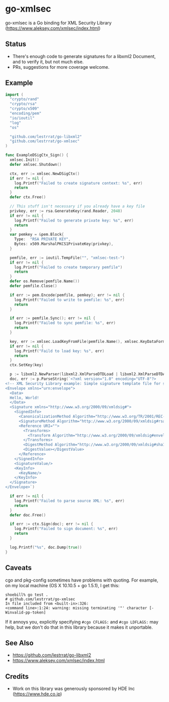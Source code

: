 # go-xmlsec

go-xmlsec is a Go binding for XML Security Library (https://www.aleksey.com/xmlsec/index.html)

## Status

* There's enough code to generate signatures for a libxml2 Document, and to verify it, but not much else.
* PRs, suggestions for more coverage welcome.

## Example

```go
import (
  "crypto/rand"
  "crypto/rsa"
  "crypto/x509"
  "encoding/pem"
  "io/ioutil"
  "log"
  "os"

  "github.com/lestrrat/go-libxml2"
  "github.com/lestrrat/go-xmlsec"
)

func ExampleDSigCtx_Sign() {
  xmlsec.Init()
  defer xmlsec.Shutdown()

  ctx, err := xmlsec.NewDSigCtx()
  if err != nil {
    log.Printf("Failed to create signature context: %s", err)
    return
  }
  defer ctx.Free()

  // This stuff isn't necessary if you already have a key file
  privkey, err := rsa.GenerateKey(rand.Reader, 2048)
  if err != nil {
    log.Printf("Failed to generate private key: %s", err)
    return
  }
  var pemkey = &pem.Block{
    Type:  "RSA PRIVATE KEY",
    Bytes: x509.MarshalPKCS1PrivateKey(privkey),
  }

  pemfile, err := ioutil.TempFile("", "xmlsec-test-")
  if err != nil {
    log.Printf("Failed to create temporary pemfile")
    return
  }
  defer os.Remove(pemfile.Name())
  defer pemfile.Close()

  if err := pem.Encode(pemfile, pemkey); err != nil {
    log.Printf("Failed to write to pemfile: %s", err)
    return
  }

  if err := pemfile.Sync(); err != nil {
    log.Printf("Failed to sync pemfile: %s", err)
    return
  }

  key, err := xmlsec.LoadKeyFromFile(pemfile.Name(), xmlsec.KeyDataFormatPem)
  if err != nil {
    log.Printf("Faild to load key: %s", err)
    return
  }
  ctx.SetKey(key)

  p := libxml2.NewParser(libxml2.XmlParseDTDLoad | libxml2.XmlParseDTDAttr | libxml2.XmlParseNoEnt)
  doc, err := p.ParseString(`<?xml version="1.0" encoding="UTF-8"?>
<!-- XML Security Library example: Simple signature template file for sign1 example.  -->
<Envelope xmlns="urn:envelope">
  <Data>
  Hello, World!
  </Data>
  <Signature xmlns="http://www.w3.org/2000/09/xmldsig#">
    <SignedInfo>
      <CanonicalizationMethod Algorithm="http://www.w3.org/TR/2001/REC-xml-c14n-20010315" />
      <SignatureMethod Algorithm="http://www.w3.org/2000/09/xmldsig#rsa-sha1" />
      <Reference URI="">
        <Transforms>
          <Transform Algorithm="http://www.w3.org/2000/09/xmldsig#enveloped-signature" />
        </Transforms>
        <DigestMethod Algorithm="http://www.w3.org/2000/09/xmldsig#sha1" />
        <DigestValue></DigestValue>
      </Reference>
    </SignedInfo>
    <SignatureValue/>
    <KeyInfo>
      <KeyName/>
    </KeyInfo>
  </Signature>
</Envelope>`)

  if err != nil {
    log.Printf("Failed to parse source XML: %s", err)
    return
  }
  defer doc.Free()

  if err := ctx.Sign(doc); err != nil {
    log.Printf("Failed to sign document: %s", err)
    return
  }

  log.Printf("%s", doc.Dump(true))
}
```

## Caveats

cgo and pkg-config sometimes have problems with quoting. For example, on my local
machine (OS X 10.10.5 + go 1.5.1), I get this:

```
shoebill% go test .
# github.com/lestrrat/go-xmlsec
In file included from <built-in>:326:
<command line>:1:24: warning: missing terminating '"' character [-Winvalid-pp-token]
```

If it annoys you, explicitly specifying `#cgo CFLAGS:` and `#cgo LDFLAGS:` may help,
but we don't do that in this library because it makes it unportable.

## See Also

* https://github.com/lestrrat/go-libxml2
* https://www.aleksey.com/xmlsec/index.html

## Credits

* Work on this library was generously sponsored by HDE Inc (https://www.hde.co.jp)
